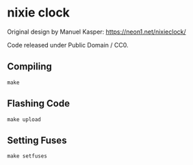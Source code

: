 # nixie clock

Original design by Manuel Kasper: https://neon1.net/nixieclock/

Code released under Public Domain / CC0.

## Compiling

    make

## Flashing Code

    make upload

## Setting Fuses

    make setfuses
